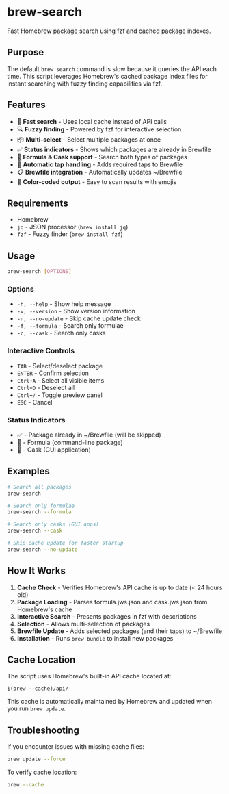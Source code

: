 # brew-search

Fast Homebrew package search using fzf and cached package indexes.

## Purpose

The default `brew search` command is slow because it queries the API each time. This script leverages Homebrew's cached package index files for instant searching with fuzzy finding capabilities via fzf.

## Features

- 🚀 **Fast search** - Uses local cache instead of API calls
- 🔍 **Fuzzy finding** - Powered by fzf for interactive selection
- 📦 **Multi-select** - Select multiple packages at once
- ✅ **Status indicators** - Shows which packages are already in Brewfile
- 🍺 **Formula & Cask support** - Search both types of packages
- 🚰 **Automatic tap handling** - Adds required taps to Brewfile
- 📋 **Brewfile integration** - Automatically updates ~/Brewfile
- 🎨 **Color-coded output** - Easy to scan results with emojis

## Requirements

- Homebrew
- `jq` - JSON processor (`brew install jq`)
- `fzf` - Fuzzy finder (`brew install fzf`)

## Usage

```bash
brew-search [OPTIONS]
```

### Options

- `-h, --help` - Show help message
- `-v, --version` - Show version information
- `-n, --no-update` - Skip cache update check
- `-f, --formula` - Search only formulae
- `-c, --cask` - Search only casks

### Interactive Controls

- `TAB` - Select/deselect package
- `ENTER` - Confirm selection
- `Ctrl+A` - Select all visible items
- `Ctrl+D` - Deselect all
- `Ctrl+/` - Toggle preview panel
- `ESC` - Cancel

### Status Indicators

- ✅ - Package already in ~/Brewfile (will be skipped)
- 🍺 - Formula (command-line package)
- 🍷 - Cask (GUI application)

## Examples

```bash
# Search all packages
brew-search

# Search only formulae
brew-search --formula

# Search only casks (GUI apps)
brew-search --cask

# Skip cache update for faster startup
brew-search --no-update
```

## How It Works

1. **Cache Check** - Verifies Homebrew's API cache is up to date (< 24 hours old)
2. **Package Loading** - Parses formula.jws.json and cask.jws.json from Homebrew's cache
3. **Interactive Search** - Presents packages in fzf with descriptions
4. **Selection** - Allows multi-selection of packages
5. **Brewfile Update** - Adds selected packages (and their taps) to ~/Brewfile
6. **Installation** - Runs `brew bundle` to install new packages

## Cache Location

The script uses Homebrew's built-in API cache located at:
```
$(brew --cache)/api/
```

This cache is automatically maintained by Homebrew and updated when you run `brew update`.

## Troubleshooting

If you encounter issues with missing cache files:
```bash
brew update --force
```

To verify cache location:
```bash
brew --cache
```